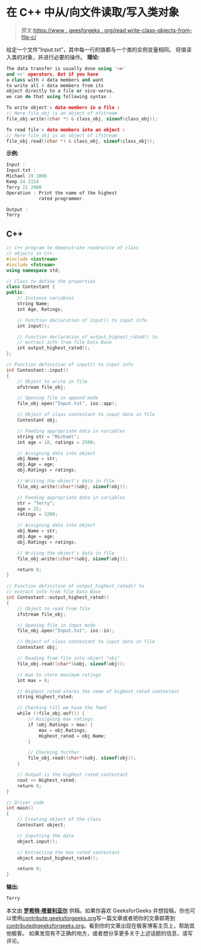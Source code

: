 # 在 C++ 中从/向文件读取/写入类对象

> 原文:[https://www . geesforgeks . org/read write-class-objects-from-file-c/](https://www.geeksforgeeks.org/readwrite-class-objects-fromto-file-c/)

给定一个文件“Input.txt”，其中每一行的值都与一个类的实例变量相同。
将值读入类的对象，并进行必要的操作。
**理论:**

```cpp
The data transfer is usually done using '>>'
and <<' operators. But if you have
a class with 4 data members and want 
to write all 4 data members from its
object directly to a file or vice-versa, 
we can do that using following syntax :

To write object's data members in a file :
// Here file_obj is an object of ofstream
file_obj.write((char *) & class_obj, sizeof(class_obj));

To read file's data members into an object :
// Here file_obj is an object of ifstream
file_obj.read((char *) & class_obj, sizeof(class_obj));

```

**示例:**

```cpp
Input : 
Input.txt :
Michael 19 1806
Kemp 24 2114
Terry 21 2400
Operation : Print the name of the highest 
            rated programmer.

Output : 
Terry

```

## C++

```cpp
// C++ program to demonstrate read/write of class
// objects in C++.
#include <iostream>
#include <fstream>
using namespace std;

// Class to define the properties
class Contestant {
public:
    // Instance variables
    string Name;
    int Age, Ratings;

    // Function declaration of input() to input info
    int input();

    // Function declaration of output_highest_rated() to
    // extract info from file Data Base
    int output_highest_rated();
};

// Function definition of input() to input info
int Contestant::input()
{
    // Object to write in file
    ofstream file_obj;

    // Opening file in append mode
    file_obj.open("Input.txt", ios::app);

    // Object of class contestant to input data in file
    Contestant obj;

    // Feeding appropriate data in variables
    string str = "Michael";
    int age = 18, ratings = 2500;

    // Assigning data into object
    obj.Name = str;
    obj.Age = age;
    obj.Ratings = ratings;

    // Writing the object's data in file
    file_obj.write((char*)&obj, sizeof(obj));

    // Feeding appropriate data in variables
    str = "Terry";
    age = 21;
    ratings = 3200;

    // Assigning data into object
    obj.Name = str;
    obj.Age = age;
    obj.Ratings = ratings;

    // Writing the object's data in file
    file_obj.write((char*)&obj, sizeof(obj));

    return 0;
}

// Function definition of output_highest_rated() to
// extract info from file Data Base
int Contestant::output_highest_rated()
{
    // Object to read from file
    ifstream file_obj;

    // Opening file in input mode
    file_obj.open("Input.txt", ios::in);

    // Object of class contestant to input data in file
    Contestant obj;

    // Reading from file into object "obj"
    file_obj.read((char*)&obj, sizeof(obj));

    // max to store maximum ratings
    int max = 0;

    // Highest_rated stores the name of highest rated contestant
    string Highest_rated;

    // Checking till we have the feed
    while (!file_obj.eof()) {
        // Assigning max ratings
        if (obj.Ratings > max) {
            max = obj.Ratings;
            Highest_rated = obj.Name;
        }

        // Checking further
        file_obj.read((char*)&obj, sizeof(obj));
    }

    // Output is the highest rated contestant
    cout << Highest_rated;
    return 0;
}

// Driver code
int main()
{
    // Creating object of the class
    Contestant object;

    // Inputting the data
    object.input();

    // Extracting the max rated contestant
    object.output_highest_rated();

    return 0;
}
```

**输出:**

```cpp
Terry

```

本文由 [**罗希特·塔普利亚尔**](https://www.linkedin.com/in/rohit-thapliyal-515b5913a/) 供稿。如果你喜欢 GeeksforGeeks 并想投稿，你也可以使用[contribute.geeksforgeeks.org](http://www.contribute.geeksforgeeks.org)写一篇文章或者把你的文章邮寄到 contribute@geeksforgeeks.org。看到你的文章出现在极客博客主页上，帮助其他极客。
如果发现有不正确的地方，或者想分享更多关于上述话题的信息，请写评论。